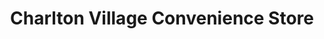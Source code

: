 ---
title: "Charlton Village Convenience Store"
url: /andover/charlton-village-convenience-store/
shop: convenience
---